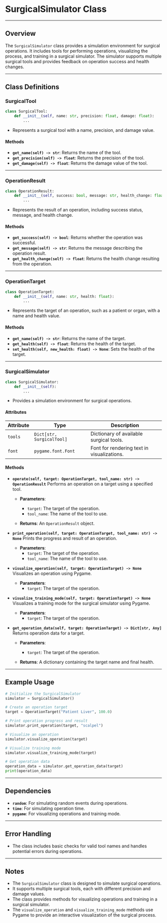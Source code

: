 # SurgicalSimulator Class

---

## Overview
The `SurgicalSimulator` class provides a simulation environment for surgical operations. It includes tools for performing operations, visualizing the process, and training in a surgical simulator. The simulator supports multiple surgical tools and provides feedback on operation success and health changes.

---

## Class Definitions

### SurgicalTool
```python
class SurgicalTool:
    def __init__(self, name: str, precision: float, damage: float):
        ...
```
- Represents a surgical tool with a name, precision, and damage value.

#### Methods
- **`get_name(self) -> str`**: Returns the name of the tool.
- **`get_precision(self) -> float`**: Returns the precision of the tool.
- **`get_damage(self) -> float`**: Returns the damage value of the tool.

---

### OperationResult
```python
class OperationResult:
    def __init__(self, success: bool, message: str, health_change: float):
        ...
```
- Represents the result of an operation, including success status, message, and health change.

#### Methods
- **`get_success(self) -> bool`**: Returns whether the operation was successful.
- **`get_message(self) -> str`**: Returns the message describing the operation result.
- **`get_health_change(self) -> float`**: Returns the health change resulting from the operation.

---

### OperationTarget
```python
class OperationTarget:
    def __init__(self, name: str, health: float):
        ...
```
- Represents the target of an operation, such as a patient or organ, with a name and health value.

#### Methods
- **`get_name(self) -> str`**: Returns the name of the target.
- **`get_health(self) -> float`**: Returns the health of the target.
- **`set_health(self, new_health: float) -> None`**: Sets the health of the target.

---

### SurgicalSimulator
```python
class SurgicalSimulator:
    def __init__(self):
        ...
```
- Provides a simulation environment for surgical operations.

#### Attributes
| Attribute | Type | Description |
|-----------|------|-------------|
| `tools` | `Dict[str, SurgicalTool]` | Dictionary of available surgical tools. |
| `font` | `pygame.font.Font` | Font for rendering text in visualizations. |

#### Methods

- **`operate(self, target: OperationTarget, tool_name: str) -> OperationResult`**
  Performs an operation on a target using a specified tool.

  - **Parameters**:
    - `target`: The target of the operation.
    - `tool_name`: The name of the tool to use.

  - **Returns**: An `OperationResult` object.

- **`print_operation(self, target: OperationTarget, tool_name: str) -> None`**
  Prints the progress and result of an operation.

  - **Parameters**:
    - `target`: The target of the operation.
    - `tool_name`: The name of the tool to use.

- **`visualize_operation(self, target: OperationTarget) -> None`**
  Visualizes an operation using Pygame.

  - **Parameters**:
    - `target`: The target of the operation.

- **`visualize_training_mode(self, target: OperationTarget) -> None`**
  Visualizes a training mode for the surgical simulator using Pygame.

  - **Parameters**:
    - `target`: The target of the operation.

- **`get_operation_data(self, target: OperationTarget) -> Dict[str, Any]`**
  Returns operation data for a target.

  - **Parameters**:
    - `target`: The target of the operation.

  - **Returns**: A dictionary containing the target name and final health.

---

## Example Usage

```python
# Initialize the SurgicalSimulator
simulator = SurgicalSimulator()

# Create an operation target
target = OperationTarget("Patient Liver", 100.0)

# Print operation progress and result
simulator.print_operation(target, "scalpel")

# Visualize an operation
simulator.visualize_operation(target)

# Visualize training mode
simulator.visualize_training_mode(target)

# Get operation data
operation_data = simulator.get_operation_data(target)
print(operation_data)
```

---

## Dependencies
- **`random`**: For simulating random events during operations.
- **`time`**: For simulating operation time.
- **`pygame`**: For visualizing operations and training mode.

---

## Error Handling
- The class includes basic checks for valid tool names and handles potential errors during operations.

---

## Notes
- The `SurgicalSimulator` class is designed to simulate surgical operations.
- It supports multiple surgical tools, each with different precision and damage values.
- The class provides methods for visualizing operations and training in a surgical simulator.
- The `visualize_operation` and `visualize_training_mode` methods use Pygame to provide an interactive visualization of the surgical process.
